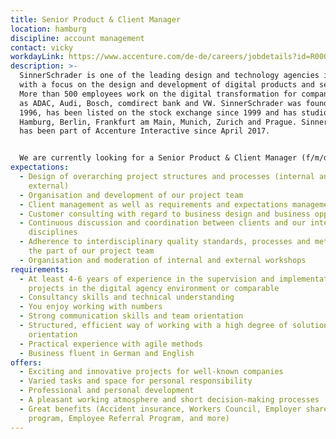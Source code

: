```yaml
---
title: Senior Product & Client Manager
location: hamburg
discipline: account management
contact: vicky
workdayLink: https://www.accenture.com/de-de/careers/jobdetails?id=R00056032_de&title=Senior+Product+%26+Client+Manager+(f%2fm%2fd%2f-)+%7c+SinnerSchrader
description: >-
  SinnerSchrader is one of the leading design and technology agencies in Europe
  with a focus on the design and development of digital products and services.
  More than 500 employees work on the digital transformation for companies such
  as ADAC, Audi, Bosch, comdirect bank and VW. SinnerSchrader was founded in
  1996, has been listed on the stock exchange since 1999 and has studios in
  Hamburg, Berlin, Frankfurt am Main, Munich, Zurich and Prague. SinnerSchrader
  has been part of Accenture Interactive since April 2017.


  We are currently looking for a Senior Product & Client Manager (f/m/d/-) for our Hamburg office..
expectations:
  - Design of overarching project structures and processes (internal and
    external)
  - Organisation and development of our project team
  - Client management as well as requirements and expectations management
  - Customer consulting with regard to business design and business opportunities
  - Continuous discussion and coordination between clients and our internal
    disciplines
  - Adherence to interdisciplinary quality standards, processes and methods on
    the part of our project team
  - Organisation and moderation of internal and external workshops
requirements:
  - At least 4-6 years of experience in the supervision and implementation of
    projects in the digital agency environment or comparable
  - Consultancy skills and technical understanding
  - You enjoy working with numbers
  - Strong communication skills and team orientation
  - Structured, efficient way of working with a high degree of solution
    orientation
  - Practical experience with agile methods
  - Business fluent in German and English
offers:
  - Exciting and innovative projects for well-known companies
  - Varied tasks and space for personal responsibility
  - Professional and personal development
  - A pleasant working atmosphere and short decision-making processes
  - Great benefits (Accident insurance, Workers Council, Employer share purchase
    program, Employee Referral Program, and more)
---
```

